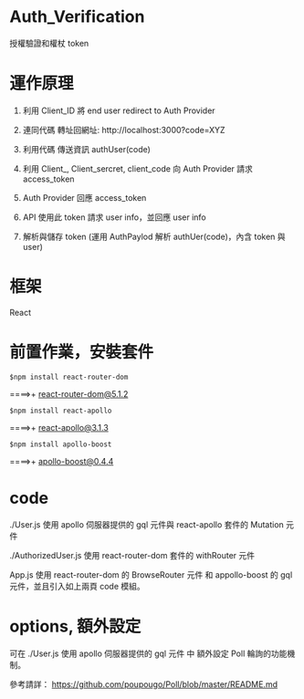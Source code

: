 # Auth_Verification
授權驗證和權杖 token

# 運作原理

1. 利用 Client_ID 將 end user redirect to Auth Provider

2. 連同代碼 轉址回網址: http://localhost:3000?code=XYZ

3. 利用代碼 傳送資訊 authUser(code)

4. 利用 Client_, Client_sercret, client_code 向 Auth Provider 請求 access_token

5. Auth Provider 回應 access_token

6. API 使用此 token 請求 user info，並回應 user info

7. 解析與儲存 token (運用 AuthPaylod 解析 authUer(code)，內含 token 與 user)

# 框架

   React

# 前置作業，安裝套件

    $npm install react-router-dom
====>+ react-router-dom@5.1.2

    $npm install react-apollo
====>+ react-apollo@3.1.3

    $npm install apollo-boost
====>+ apollo-boost@0.4.4

# code 

./User.js 使用 apollo 伺服器提供的 gql 元件與 react-apollo 套件的 Mutation 元件

./AuthorizedUser.js 使用 react-router-dom 套件的 withRouter 元件

App.js 使用 react-router-dom 的 BrowseRouter 元件 和 appollo-boost 的 gql 元件，並且引入如上兩頁 code 模組。

# options, 額外設定

可在 ./User.js 使用 apollo 伺服器提供的 gql 元件 中
額外設定 Poll 輪詢的功能機制。

參考請詳：
https://github.com/poupougo/Poll/blob/master/README.md

